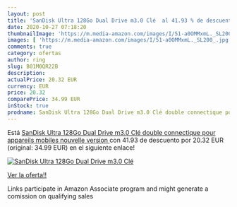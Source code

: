 ```yaml
---
layout: post
title: 'SanDisk Ultra 128Go Dual Drive m3.0 Clé  al 41.93 % de descuento'
date: 2020-10-27 07:18:20
thumbnailImage: 'https://m.media-amazon.com/images/I/51-a0OMMxmL._SL200_.jpg'
images: [ 'https://m.media-amazon.com/images/I/51-a0OMMxmL._SL200_.jpg' ]
comments: true
category: ofertas
author: ring
slug: B01M0QR22B
description:
actualPrice: 20.32 EUR
currency: EUR
price: 20.32
comparePrice: 34.99 EUR
inStock: true
prodname: SanDisk Ultra 128Go Dual Drive m3.0 Clé double connectique pour appareils mobiles  nouvelle version 
---
```


Está [SanDisk Ultra 128Go Dual Drive m3.0 Clé double connectique pour appareils mobiles  nouvelle version ](https://www.amazon.fr/dp/B01M0QR22B/?tag=tolees0d-21) con 41.93 de descuento por 20.32 EUR (original: 34.99 EUR) en el siguiente enlace!

[![SanDisk Ultra 128Go Dual Drive m3.0 Clé ](https://m.media-amazon.com/images/I/51-a0OMMxmL._SL200_.jpg)](https://www.amazon.fr/dp/B01M0QR22B/?tag=tolees0d-21)

[Ver la oferta!!](https://www.amazon.fr/dp/B01M0QR22B/?tag=tolees0d-21)

Links participate in Amazon Associate program and might generate a comission on qualifying sales


